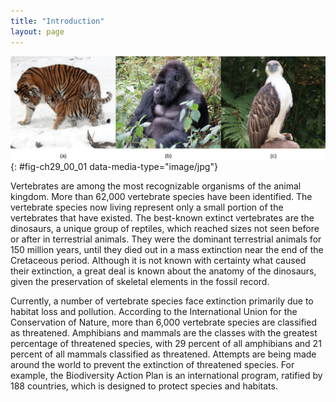 ```yaml
---
title: "Introduction"
layout: page
---
```



<?cnx.eoc class="summary" title="Sections Summary"?>

<?cnx.eoc class="art-exercise" title="Art Connections"?>

<?cnx.eoc class="multiple-choice" title="Multiple Choice"?>

<?cnx.eoc class="free-response" title="Free Response"?>

 ![Photos show a wolf (a), a gorilla (b), and an eagle (c).](../resources/Figure_29_00_01abc.jpg "Examples of critically endangered vertebrate species include (a) the Siberian tiger (Panthera tigris), (b) the mountain gorilla (Gorilla beringei), and (c) the Philippine eagle (Pithecophega jefferyi). (credit a: modification of work by Dave Pape; credit b: modification of work by Dave Proffer; credit c: modification of work by &quot;cuatrok77&quot;/Flickr)"){: #fig-ch29_00_01 data-media-type="image/jpg"}

Vertebrates are among the most recognizable organisms of the animal kingdom. More than 62,000 vertebrate species have been identified. The vertebrate species now living represent only a small portion of the vertebrates that have existed. The best-known extinct vertebrates are the dinosaurs, a unique group of reptiles, which reached sizes not seen before or after in terrestrial animals. They were the dominant terrestrial animals for 150 million years, until they died out in a mass extinction near the end of the Cretaceous period. Although it is not known with certainty what caused their extinction, a great deal is known about the anatomy of the dinosaurs, given the preservation of skeletal elements in the fossil record.

Currently, a number of vertebrate species face extinction primarily due to habitat loss and pollution. According to the International Union for the Conservation of Nature, more than 6,000 vertebrate species are classified as threatened. Amphibians and mammals are the classes with the greatest percentage of threatened species, with 29 percent of all amphibians and 21 percent of all mammals classified as threatened. Attempts are being made around the world to prevent the extinction of threatened species. For example, the Biodiversity Action Plan is an international program, ratified by 188 countries, which is designed to protect species and habitats.

